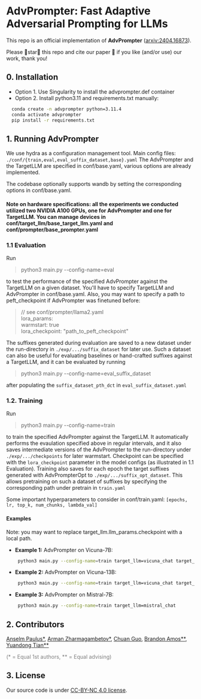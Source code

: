 # AdvPrompter: Fast Adaptive Adversarial Prompting for LLMs

This repo is an official implementation of **AdvPrompter** ([arxiv:2404.16873](https://arxiv.org/abs/2404.16873)).

Please 🌟star🌟 this repo and cite our paper 📜 if you like (and/or use) our work, thank you!

## 0. Installation

- Option 1. Use Singularity to install the advprompter.def container
- Option 2. Install python3.11 and requirements.txt manually:
```bash
  conda create -n advprompter python=3.11.4
  conda activate advprompter
  pip install -r requirements.txt
```

## 1. Running AdvPrompter

We use hydra as a configuration management tool.
Main config files: ```./conf/{train,eval,eval_suffix_dataset,base}.yaml```
The AdvPrompter and the TargetLLM are specified in conf/base.yaml, various options are already implemented.

The codebase optionally supports wandb by setting the corresponding options in conf/base.yaml.

#### Note on hardware specifications: all the experiments we conducted utilized two NVIDIA A100 GPUs, one for AdvPrompter and one for TargetLLM. You can manage devices in conf/target_llm/base_target_llm.yaml and conf/prompter/base_prompter.yaml

### 1.1 Evaluation
Run
> python3 main.py --config-name=eval

to test the performance of the specified AdvPrompter against the TargetLLM on a given dataset. You'll have to specify TargetLLM and AdvPrompter in conf/base.yaml. Also, you may want to specify a path to peft_checkpoint if AdvPrompter was finetuned before:
>   // see conf/prompter/llama2.yaml\
>   lora_params: \
>   warmstart: true \
>   lora_checkpoint: "path_to_peft_checkpoint"

The suffixes generated during evaluation are saved to a new dataset under the run-directory in ```./exp/.../suffix_dataset``` for later use.
Such a dataset can also be useful for evaluating baselines or hand-crafted suffixes against a TargetLLM, and it can be evaluated by running
> python3 main.py --config-name=eval_suffix_dataset 

after populating the ```suffix_dataset_pth_dct``` in ```eval_suffix_dataset.yaml```

### 1.2. Training
Run
> python3 main.py --config-name=train

to train the specified AdvPrompter against the TargetLLM. It automatically performs the evaulation specified above in regular intervals, and it also saves intermediate versions of the AdvPrompter to the run-directory under ```./exp/.../checkpoints``` for later warmstart. Checkpoint can be specified with the ```lora_checkpoint``` parameter in the model configs (as illustrated in 1.1 Evaluation).
Training also saves for each epoch the target suffixes generated with AdvPrompterOpt to ```./exp/.../suffix_opt_dataset```.
This allows pretraining on such a dataset of suffixes by specifying the corresponding path under pretrain in ```train.yaml```

Some important hyperparameters to consider in conf/train.yaml: ```[epochs, lr, top_k, num_chunks, lambda_val]```

#### Examples

Note: you may want to replace target_llm.llm_params.checkpoint with a local path.

+ **Example 1:** AdvPrompter on Vicuna-7B:
  ```bash
   python3 main.py --config-name=train target_llm=vicuna_chat target_llm.llm_params.model_name=vicuna-7b-v1.5
   ```
+ **Example 2:** AdvPrompter on Vicuna-13B:
  ```bash
   python3 main.py --config-name=train target_llm=vicuna_chat target_llm.llm_params.model_name=vicuna-13b-v1.5 target_llm.llm_params.checkpoint=lmsys/vicuna-13b-v1.5 train.q_params.num_chunks=2
   ```
+ **Example 3:** AdvPrompter on Mistral-7B:
  ```bash
   python3 main.py --config-name=train target_llm=mistral_chat
   ```

## 2. Contributors

<a href="https://scholar.google.com/citations?user=njZL5CQAAAAJ">Anselm Paulus*</a>,
<a href="https://arman-z.github.io/">Arman Zharmagambetov*</a>,
<a href="https://sites.google.com/view/chuanguo">Chuan Guo</a>,
<a href="http://bamos.github.io/">Brandon Amos**</a>,
<a href="https://yuandong-tian.com/">Yuandong Tian**</a>

<font color="#7F7F7F">(* = Equal 1st authors, ** = Equal advising)</font>

## 3. License
Our source code is under [CC-BY-NC 4.0 license](./LICENSE).